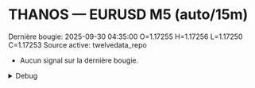 # THANOS — EURUSD M5 (auto/15m)
Dernière bougie: 2025-09-30 04:35:00  O=1.17255  H=1.17256  L=1.17250  C=1.17253
Source active: twelvedata_repo

- Aucun signal sur la dernière bougie.

<details><summary>Debug</summary>

- TD_API_KEY manquant.

</details>
